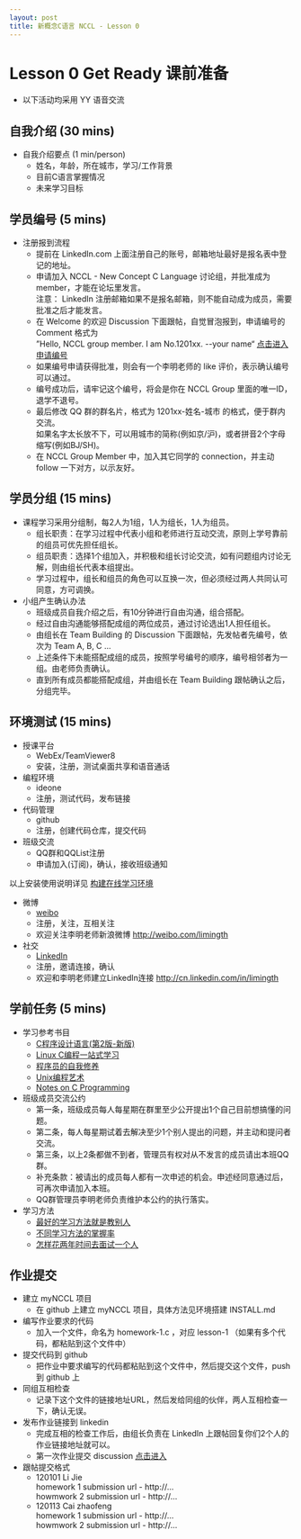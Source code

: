 ```yaml
---
layout: post
title: 新概念C语言 NCCL - Lesson 0
---
```


# Lesson 0     Get Ready 课前准备

* 以下活动均采用 YY 语音交流

## 自我介绍 (30 mins)
* 自我介绍要点 (1 min/person)
	- 姓名，年龄，所在城市，学习/工作背景
	- 目前C语言掌握情况
	- 未来学习目标
	
## 学员编号 (5 mins)
* 注册报到流程
	- 提前在 LinkedIn.com 上面注册自己的账号，邮箱地址最好是报名表中登记的地址。
	- 申请加入 NCCL - New Concept C Language 讨论组，并批准成为 member，才能在论坛里发言。  
	    注意： LinkedIn 注册邮箱如果不是报名邮箱，则不能自动成为成员，需要批准之后才能发言。
	- 在 Welcome 的欢迎 Discussion 下面跟帖，自觉冒泡报到，申请编号的 Comment 格式为  
  		”Hello, NCCL group member. I am No.1201xx. --your name“
	  [点击进入申请编号](http://www.linkedin.com/groups/Welcome-NCCL-group-4715078.S.185251633?qid=dce08638-0f74-4014-b9ad-ecab2ec33c5c&trk=group_most_popular-0-b-ttl&goback=%2Egsm_4715078_1_*2_*2_*2_lna_PENDING_*2%2Egmp_4715078%2Egde_4715078_member_185251633%2Egmp_4715078%2Egde_4715078_member_188465347%2Egmp_4715078>)
	- 如果编号申请获得批准，则会有一个李明老师的 like 评价，表示确认编号可以通过。
	- 编号成功后，请牢记这个编号，将会是你在 NCCL Group 里面的唯一ID，退学不退号。
	- 最后修改 QQ 群的群名片，格式为 1201xx-姓名-城市 的格式，便于群内交流。  
	  如果名字太长放不下，可以用城市的简称(例如京/沪)，或者拼音2个字母缩写(例如BJ/SH)。
	- 在 NCCL Group Member 中，加入其它同学的 connection，并主动 follow 一下对方，以示友好。

## 学员分组 (15 mins)
* 课程学习采用分组制，每2人为1组，1人为组长，1人为组员。
	- 组长职责：在学习过程中代表小组和老师进行互动交流，原则上学号靠前的组员可优先担任组长。
	- 组员职责：选择1个组加入，并积极和组长讨论交流，如有问题组内讨论无解，则由组长代表本组提出。
	- 学习过程中，组长和组员的角色可以互换一次，但必须经过两人共同认可同意，方可调换。
* 小组产生确认办法
	- 班级成员自我介绍之后，有10分钟进行自由沟通，组合搭配。
	- 经过自由沟通能够搭配成组的两位成员，通过讨论选出1人担任组长。
	- 由组长在 Team Building 的 Discussion 下面跟帖，先发帖者先编号，依次为 Team A, B, C ...
	- 上述条件下未能搭配成组的成员，按照学号编号的顺序，编号相邻者为一组。由老师负责确认。
	- 直到所有成员都能搭配成组，并由组长在 Team Building 跟帖确认之后，分组完毕。

## 环境测试 (15 mins)
* 授课平台
	- WebEx/TeamViewer8
	- 安装，注册，测试桌面共享和语音通话
* 编程环境 	
	- ideone
	- 注册，测试代码，发布链接
* 代码管理 	
	- github
	- 注册，创建代码仓库，提交代码
* 班级交流
	- QQ群和QQList注册
	- 申请加入(订阅)，确认，接收班级通知
		
以上安装使用说明详见 [构建在线学习环境](https://github.com/limingth/NCCL/blob/gh-pages/INSTALL.md)

* 微博	
	- [weibo](http://weibo.com)
	- 注册，关注，互相关注
	- 欢迎关注李明老师新浪微博 <http://weibo.com/limingth>
* 社交	
	- [LinkedIn](http://LinkedIn.com)
	- 注册，邀请连接，确认
	- 欢迎和李明老师建立LinkedIn连接 <http://cn.linkedin.com/in/limingth>


## 学前任务 (5 mins)
* 学习参考书目
	- [C程序设计语言(第2版-新版)](http://ishare.iask.sina.com.cn/f/20938526.html?from=dl)
	- [Linux C编程一站式学习](http://learn.akae.cn/media/index.html)	
	- [程序员的自我修养](http://ishare.iask.sina.com.cn/f/10540809.html)
	- [Unix编程艺术](http://ishare.iask.sina.com.cn/f/10468232.html?retcode=0)
	- [Notes on C Programming](http://ishare.iask.sina.com.cn/f/8192208.html)
* 班级成员交流公约
	- 第一条，班级成员每人每星期在群里至少公开提出1个自己目前想搞懂的问题。
	- 第二条，每人每星期试着去解决至少1个别人提出的问题，并主动和提问者交流。
	- 第三条，以上2条都做不到者，管理员有权对从不发言的成员请出本班QQ群。
	- 补充条款：被请出的成员每人都有一次申述的机会。申述经同意通过后，可再次申请加入本班。
	- QQ群管理员李明老师负责维护本公约的执行落实。
* 学习方法
	- [最好的学习方法就是教别人](http://www.izhong.com/yiyou/article/2012090308283948779895)
	- [不同学习方法的掌握率](http://blog.163.com/laoshigao@yeah/blog/static/97270358201001073813209/) 
	- [怎样花两年时间去面试一个人](http://mindhacks.cn/2011/11/04/how-to-interview-a-person-for-two-years/)

## 作业提交
* 建立 myNCCL 项目
	- 在 github 上建立 myNCCL 项目，具体方法见环境搭建 INSTALL.md 
* 编写作业要求的代码
	- 加入一个文件，命名为 homework-1.c ，对应 lesson-1 （如果有多个代码，都粘贴到这个文件中）
* 提交代码到 github
	- 把作业中要求编写的代码都粘贴到这个文件中，然后提交这个文件，push 到 github 上
* 同组互相检查 
	- 记录下这个文件的链接地址URL，然后发给同组的伙伴，两人互相检查一下，确认无误。
* 发布作业链接到 linkedin 
	- 完成互相的检查工作后，由组长负责在 LinkedIn 上跟帖回复你们2个人的作业链接地址就可以。
	- 第一次作业提交 discussion [点击进入](http://www.linkedin.com/groups/NCCL-Submission-Lesson-1-Lesson-4715078.S.189048300?qid=9daa6d95-ee64-427a-920b-956d4195101e&goback=%2Eanp_4715078_1353769874896_1%2Egmp_4715078)
* 跟帖提交格式
	- 120101 Li Jie  
		homework 1 submission url - http://...   
		howmwork 2 submission url - http://...  
	- 120113 Cai zhaofeng  
		homework 1 submission url - http://...   
		howmwork 2 submission url - http://...   

